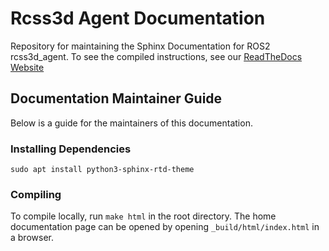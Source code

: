 # Rcss3d Agent Documentation

Repository for maintaining the Sphinx Documentation for ROS2 rcss3d_agent.
To see the compiled instructions, see our [ReadTheDocs Website](https://naosoccer-sim.readthedocs.io/)

## Documentation Maintainer Guide

Below is a guide for the maintainers of this documentation.

### Installing Dependencies
`sudo apt install python3-sphinx-rtd-theme`

### Compiling
To compile locally, run `make html` in the root directory. 
The home documentation page can be opened by opening `_build/html/index.html` in a browser.
